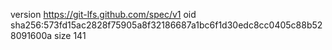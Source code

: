 version https://git-lfs.github.com/spec/v1
oid sha256:573fd15ac2828f75905a8f32186687a1bc6f1d30edc8cc0405c88b528091600a
size 141
